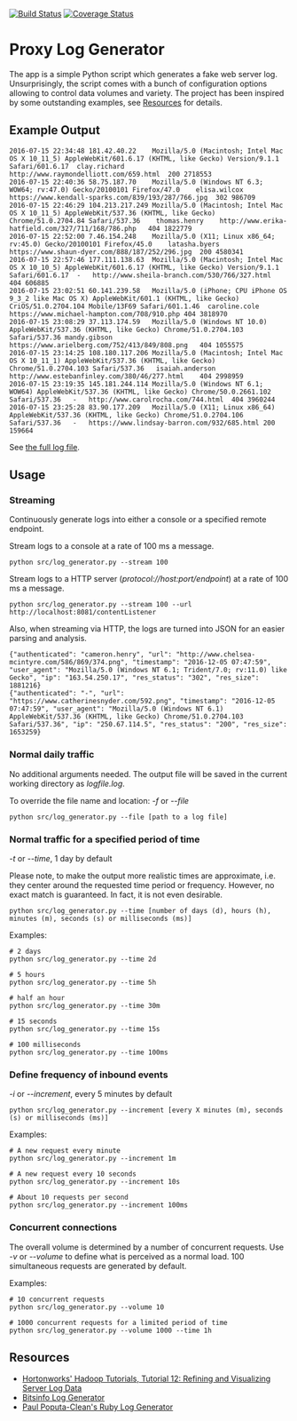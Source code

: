 [![Build Status](https://travis-ci.org/zezutom/proxy-log-generator.svg?branch=master)](https://travis-ci.org/zezutom/proxy-log-generator)
[![Coverage Status](https://coveralls.io/repos/github/zezutom/proxy-log-generator/badge.svg)](https://coveralls.io/github/zezutom/proxy-log-generator)
# Proxy Log Generator
The app is a simple Python script which generates a fake web server log. Unsurprisingly, the script comes with a bunch of configuration options allowing to control data volumes and variety. The project has been inspired by some outstanding examples, see [Resources](#resources) for details. 

## Example Output
```
2016-07-15 22:34:48	181.42.40.22	Mozilla/5.0 (Macintosh; Intel Mac OS X 10_11_5) AppleWebKit/601.6.17 (KHTML, like Gecko) Version/9.1.1 Safari/601.6.17	clay.richard	http://www.raymondelliott.com/659.html	200	2718553
2016-07-15 22:40:36	58.75.187.70	Mozilla/5.0 (Windows NT 6.3; WOW64; rv:47.0) Gecko/20100101 Firefox/47.0	elisa.wilcox	https://www.kendall-sparks.com/839/193/287/766.jpg	302	986709
2016-07-15 22:46:29	104.213.217.249	Mozilla/5.0 (Macintosh; Intel Mac OS X 10_11_5) AppleWebKit/537.36 (KHTML, like Gecko) Chrome/51.0.2704.84 Safari/537.36	thomas.henry	http://www.erika-hatfield.com/327/711/168/786.php	404	1822779
2016-07-15 22:52:00	7.46.154.248	Mozilla/5.0 (X11; Linux x86_64; rv:45.0) Gecko/20100101 Firefox/45.0	latasha.byers	https://www.shaun-dyer.com/888/187/252/296.jpg	200	4580341
2016-07-15 22:57:46	177.111.138.63	Mozilla/5.0 (Macintosh; Intel Mac OS X 10_10_5) AppleWebKit/601.6.17 (KHTML, like Gecko) Version/9.1.1 Safari/601.6.17	-	http://www.sheila-branch.com/530/766/327.html	404	606885
2016-07-15 23:02:51	60.141.239.58	Mozilla/5.0 (iPhone; CPU iPhone OS 9_3_2 like Mac OS X) AppleWebKit/601.1 (KHTML, like Gecko) CriOS/51.0.2704.104 Mobile/13F69 Safari/601.1.46	caroline.cole	https://www.michael-hampton.com/708/910.php	404	3818970
2016-07-15 23:08:29	37.113.174.59	Mozilla/5.0 (Windows NT 10.0) AppleWebKit/537.36 (KHTML, like Gecko) Chrome/51.0.2704.103 Safari/537.36	mandy.gibson	https://www.arielberg.com/752/413/849/808.png	404	1055575
2016-07-15 23:14:25	108.180.117.206	Mozilla/5.0 (Macintosh; Intel Mac OS X 10_11_1) AppleWebKit/537.36 (KHTML, like Gecko) Chrome/51.0.2704.103 Safari/537.36	isaiah.anderson	http://www.estebanfinley.com/380/46/277.html	404	2998959
2016-07-15 23:19:35	145.181.244.114	Mozilla/5.0 (Windows NT 6.1; WOW64) AppleWebKit/537.36 (KHTML, like Gecko) Chrome/50.0.2661.102 Safari/537.36	-	http://www.carolrocha.com/744.html	404	3960244
2016-07-15 23:25:28	83.90.177.209	Mozilla/5.0 (X11; Linux x86_64) AppleWebKit/537.36 (KHTML, like Gecko) Chrome/51.0.2704.106 Safari/537.36	-	https://www.lindsay-barron.com/932/685.html	200	159664
```
See [the full log file](examples/logfile.log).

## Usage
### Streaming
Continuously generate logs into either a console or a specified remote endpoint. 

Stream logs to a console at a rate of 100 ms a message.
```
python src/log_generator.py --stream 100
```
Stream logs to a HTTP server (_protocol://host:port/endpoint_) at a rate of 100 ms a message.
```
python src/log_generator.py --stream 100 --url http://localhost:8081/contentListener
```
Also, when streaming via HTTP, the logs are turned into JSON for an easier parsing and analysis.
```
{"authenticated": "cameron.henry", "url": "http://www.chelsea-mcintyre.com/586/869/374.png", "timestamp": "2016-12-05 07:47:59", "user_agent": "Mozilla/5.0 (Windows NT 6.1; Trident/7.0; rv:11.0) like Gecko", "ip": "163.54.250.17", "res_status": "302", "res_size": 1881216}
{"authenticated": "-", "url": "https://www.catherinesnyder.com/592.png", "timestamp": "2016-12-05 07:47:59", "user_agent": "Mozilla/5.0 (Windows NT 6.1) AppleWebKit/537.36 (KHTML, like Gecko) Chrome/51.0.2704.103 Safari/537.36", "ip": "250.67.114.5", "res_status": "200", "res_size": 1653259}
```
### Normal daily traffic
No additional arguments needed. The output file will be saved in the current working directory as _logfile.log_.

To override the file name and location: _-f_ or _--file_
```
python src/log_generator.py --file [path to a log file]
```

### Normal traffic for a specified period of time
_-t_ or _--time_, 1 day by default

Please note, to make the output more realistic times are approximate, i.e. they center around the requested time period or frequency. However, no exact match is guaranteed. In fact, it is not even desirable.
```
python src/log_generator.py --time [number of days (d), hours (h), minutes (m), seconds (s) or milliseconds (ms)]
```
Examples:
```
# 2 days
python src/log_generator.py --time 2d

# 5 hours
python src/log_generator.py --time 5h

# half an hour
python src/log_generator.py --time 30m

# 15 seconds
python src/log_generator.py --time 15s

# 100 milliseconds
python src/log_generator.py --time 100ms
```

### Define frequency of inbound events
_-i_ or _--increment_, every 5 minutes by default
```
python src/log_generator.py --increment [every X minutes (m), seconds (s) or milliseconds (ms)]
```
Examples:
```
# A new request every minute
python src/log_generator.py --increment 1m

# A new request every 10 seconds
python src/log_generator.py --increment 10s

# About 10 requests per second
python src/log_generator.py --increment 100ms
```
### Concurrent connections
The overall volume is determined by a number of concurrent requests. Use _-v_ or _--volume_ to define what is perceived as a normal load. 100 simultaneous requests are generated by default.

Examples:
```
# 10 concurrent requests
python src/log_generator.py --volume 10

# 1000 concurrent requests for a limited period of time
python src/log_generator.py --volume 1000 --time 1h
```

## Resources
* [Hortonworks' Hadoop Tutorials, Tutorial 12: Refining and Visualizing Server Log Data](https://github.com/hortonworks/hadoop-tutorials/blob/master/Sandbox/T12_Refining_and_Visualizing_Server_Log_Data.md)
* [Bitsinfo Log Generator](https://github.com/bitsofinfo/log-generator)
* [Paul Poputa-Clean's Ruby Log Generator](https://github.com/paulpc/LogGenerator)





